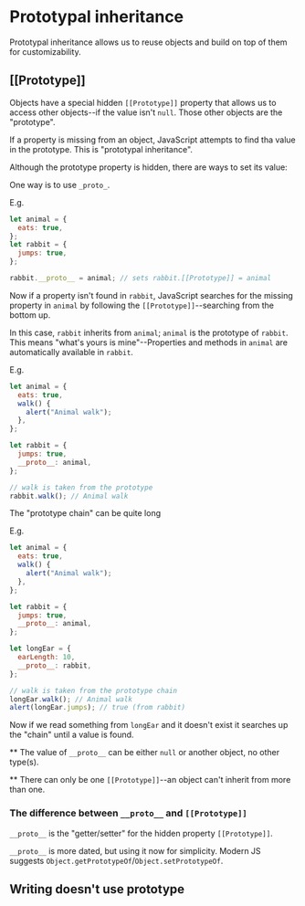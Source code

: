 # Prototypal inheritance

Prototypal inheritance allows us to reuse objects and build on top of them for customizability.

## [[Prototype]]

Objects have a special hidden `[[Prototype]]` property that allows us to access other objects--if the value isn't `null`. Those other objects are the "prototype".

If a property is missing from an object, JavaScript attempts to find tha value in the prototype. This is "prototypal inheritance".

Although the prototype property is hidden, there are ways to set its value:

One way is to use `_proto_`.

E.g.

```js
let animal = {
  eats: true,
};
let rabbit = {
  jumps: true,
};

rabbit.__proto__ = animal; // sets rabbit.[[Prototype]] = animal
```

Now if a property isn't found in `rabbit`, JavaScript searches for the missing property in `animal` by following the `[[Prototype]]`--searching from the bottom up.

In this case, `rabbit` inherits from `animal`; `animal` is the prototype of `rabbit`. This means "what's yours is mine"--Properties and methods in `animal` are automatically available in `rabbit`.

E.g.

```js
let animal = {
  eats: true,
  walk() {
    alert("Animal walk");
  },
};

let rabbit = {
  jumps: true,
  __proto__: animal,
};

// walk is taken from the prototype
rabbit.walk(); // Animal walk
```

The "prototype chain" can be quite long

E.g.

```js
let animal = {
  eats: true,
  walk() {
    alert("Animal walk");
  },
};

let rabbit = {
  jumps: true,
  __proto__: animal,
};

let longEar = {
  earLength: 10,
  __proto__: rabbit,
};

// walk is taken from the prototype chain
longEar.walk(); // Animal walk
alert(longEar.jumps); // true (from rabbit)
```

Now if we read something from `longEar` and it doesn't exist it searches up the "chain" until a value is found.

\*\* The value of `__proto__` can be either `null` or another object, no other type(s).

\*\* There can only be one `[[Prototype]]`--an object can't inherit from more than one.

### The difference between `__proto__` and `[[Prototype]]`

`__proto__` is the "getter/setter" for the hidden property `[[Prototype]]`.

`__proto__` is more dated, but using it now for simplicity. Modern JS suggests `Object.getPrototypeOf`/`Object.setPrototypeOf`.

## Writing doesn't use prototype
